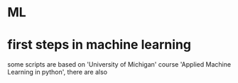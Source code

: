 # ML
# first steps in machine learning
some scripts are based on 'University of Michigan' course 'Applied Machine Learning in python',
there are also 
